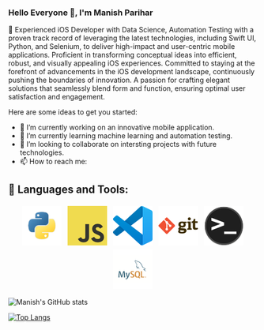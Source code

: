 ### Hello Everyone 👋, I'm Manish Parihar

📱 Experienced iOS Developer with Data Science, Automation Testing with a proven track record of leveraging the latest technologies, including Swift UI, Python, and Selenium, to deliver high-impact and user-centric mobile applications. Proficient in transforming conceptual ideas into efficient, robust, and visually appealing iOS experiences. Committed to staying at the forefront of advancements in the iOS development landscape, continuously pushing the boundaries of innovation. A passion for crafting elegant solutions that seamlessly blend form and function, ensuring optimal user satisfaction and engagement.



Here are some ideas to get you started:
- 🔭 I’m currently working on an innovative mobile application.
- 🌱 I’m currently learning machine learning and automation testing.
- 👯 I’m looking to collaborate on intersting projects with future technologies.
- 📫 How to reach me: 

## 🧰 Languages and Tools:
<p align="center">
  <img   src="https://raw.githubusercontent.com/github/explore/80688e429a7d4ef2fca1e82350fe8e3517d3494d/topics/python/python.png" alt="Python" height="80" style="vertical-align:top; margin:4px" >
  <img src="https://raw.githubusercontent.com/github/explore/80688e429a7d4ef2fca1e82350fe8e3517d3494d/topics/javascript/javascript.png" alt="Javascript" height="80" style="vertical-align:top; margin:4px">
  <img src="https://raw.githubusercontent.com/github/explore/80688e429a7d4ef2fca1e82350fe8e3517d3494d/topics/visual-studio-code/visual-studio-code.png" alt="VS Code" height="80" style="vertical-align:top; margin:4px">
  <img src="https://raw.githubusercontent.com/github/explore/80688e429a7d4ef2fca1e82350fe8e3517d3494d/topics/git/git.png" alt="VS Code" height="80" style="vertical-align:top; margin:4px">
<img src="https://raw.githubusercontent.com/github/explore/80688e429a7d4ef2fca1e82350fe8e3517d3494d/topics/terminal/terminal.png" alt="VS Code" height="80" style="vertical-align:top; margin:4px">
<img src="https://raw.githubusercontent.com/github/explore/80688e429a7d4ef2fca1e82350fe8e3517d3494d/topics/mysql/mysql.png" alt="VS Code" height="80" style="vertical-align:top; margin:4px">

</p>





![Manish's GitHub stats](https://github-readme-stats.vercel.app/api?username=manishparihar948&show_icons=true&theme=tokyonight)

[![Top Langs](https://github-readme-stats.vercel.app/api/top-langs/?username=manishparihar948&layout=compact&theme=tokyonight)](https://github.com/manishparihar948/github-readme-stats)
<!--[![Manish's GitHub stats](https://github-readme-stats.vercel.app/api?username=manishparihar948)](https://github.com/manishparihar948/github-readme-stats)-->
<!--[![Top Langs](https://github-readme-stats.vercel.app/api/top-langs/?username=manishparihar948)](https://github.com/manishparihar948/github-readme-stats) -->
